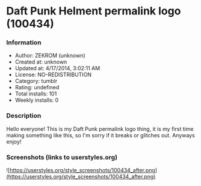 # Daft Punk Helment permalink logo (100434)

### Information
- Author: ZEKROM (unknown)
- Created at: unknown
- Updated at: 4/17/2014, 3:02:11 AM
- License: NO-REDISTRIBUTION
- Category: tumblr
- Rating: undefined
- Total installs: 101
- Weekly installs: 0


### Description
Hello everyone! This is my Daft Punk permalink logo thing, it is my first time making something like this, so I'm sorry if it breaks or glitches out. Anyways enjoy!


### Screenshots (links to userstyles.org)
![https://userstyles.org/style_screenshots/100434_after.png](https://userstyles.org/style_screenshots/100434_after.png)


